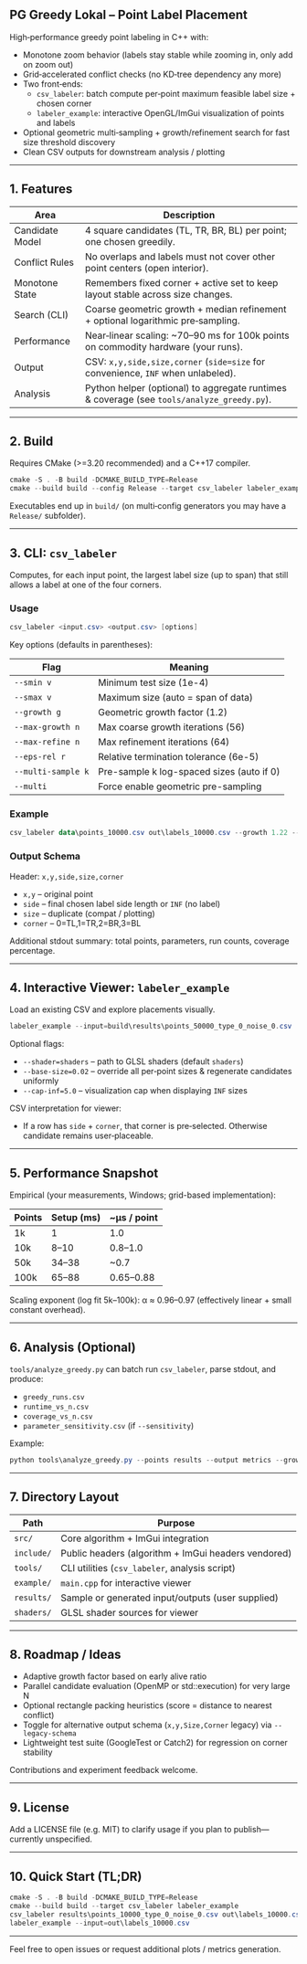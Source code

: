 ## PG Greedy Lokal – Point Label Placement

High‑performance greedy point labeling in C++ with:

- Monotone zoom behavior (labels stay stable while zooming in, only add on zoom out)
- Grid‑accelerated conflict checks (no KD‑tree dependency any more)
- Two front‑ends:
	- `csv_labeler`: batch compute per‑point maximum feasible label size + chosen corner
	- `labeler_example`: interactive OpenGL/ImGui visualization of points and labels
- Optional geometric multi‑sampling + growth/refinement search for fast size threshold discovery
- Clean CSV outputs for downstream analysis / plotting

---

## 1. Features

| Area | Description |
|------|-------------|
| Candidate Model | 4 square candidates (TL, TR, BR, BL) per point; one chosen greedily. |
| Conflict Rules | No overlaps and labels must not cover other point centers (open interior). |
| Monotone State | Remembers fixed corner + active set to keep layout stable across size changes. |
| Search (CLI) | Coarse geometric growth + median refinement + optional logarithmic pre‑sampling. |
| Performance | Near‑linear scaling: ~70–90 ms for 100k points on commodity hardware (your runs). |
| Output | CSV: `x,y,side,size,corner` (`side=size` for convenience, `INF` when unlabeled). |
| Analysis | Python helper (optional) to aggregate runtimes & coverage (see `tools/analyze_greedy.py`). |

---

## 2. Build

Requires CMake (>=3.20 recommended) and a C++17 compiler.

```powershell
cmake -S . -B build -DCMAKE_BUILD_TYPE=Release
cmake --build build --config Release --target csv_labeler labeler_example
```

Executables end up in `build/` (on multi‑config generators you may have a `Release/` subfolder).

---

## 3. CLI: `csv_labeler`

Computes, for each input point, the largest label size (up to span) that still allows a label at one of the four corners.

### Usage
```powershell
csv_labeler <input.csv> <output.csv> [options]
```

Key options (defaults in parentheses):

| Flag | Meaning |
|------|---------|
| `--smin v` | Minimum test size (1e-4) |
| `--smax v` | Maximum size (auto = span of data) |
| `--growth g` | Geometric growth factor (1.2) |
| `--max-growth n` | Max coarse growth iterations (56) |
| `--max-refine n` | Max refinement iterations (64) |
| `--eps-rel r` | Relative termination tolerance (6e-5) |
| `--multi-sample k` | Pre-sample k log-spaced sizes (auto if 0) |
| `--multi` | Force enable geometric pre-sampling |

### Example
```powershell
csv_labeler data\points_10000.csv out\labels_10000.csv --growth 1.22 --max-refine 80
```

### Output Schema
Header: `x,y,side,size,corner`

- `x,y` – original point
- `side` – final chosen label side length or `INF` (no label)
- `size` – duplicate (compat / plotting)
- `corner` – 0=TL,1=TR,2=BR,3=BL

Additional stdout summary: total points, parameters, run counts, coverage percentage.

---

## 4. Interactive Viewer: `labeler_example`

Load an existing CSV and explore placements visually.

```powershell
labeler_example --input=build\results\points_50000_type_0_noise_0.csv
```

Optional flags:
- `--shader=shaders` – path to GLSL shaders (default `shaders`)
- `--base-size=0.02` – override all per‑point sizes & regenerate candidates uniformly
- `--cap-inf=5.0` – visualization cap when displaying `INF` sizes

CSV interpretation for viewer:
- If a row has `side` + `corner`, that corner is pre‑selected. Otherwise candidate remains user‑placeable.

---

## 5. Performance Snapshot

Empirical (your measurements, Windows; grid-based implementation):

| Points | Setup (ms) | ~µs / point |
|--------|------------|-------------|
| 1k     | 1          | 1.0 |
| 10k    | 8–10       | 0.8–1.0 |
| 50k    | 34–38      | ~0.7 |
| 100k   | 65–88      | 0.65–0.88 |

Scaling exponent (log fit 5k–100k): α ≈ 0.96–0.97 (effectively linear + small constant overhead).

---

## 6. Analysis (Optional)

`tools/analyze_greedy.py` can batch run `csv_labeler`, parse stdout, and produce:

- `greedy_runs.csv`
- `runtime_vs_n.csv`
- `coverage_vs_n.csv`
- `parameter_sensitivity.csv` (if `--sensitivity`)

Example:
```powershell
python tools\analyze_greedy.py --points results --output metrics --growth 1.24 --max-refine 64 --multi-sample 1
```

---

## 7. Directory Layout

| Path | Purpose |
|------|---------|
| `src/` | Core algorithm + ImGui integration |
| `include/` | Public headers (algorithm + ImGui headers vendored) |
| `tools/` | CLI utilities (`csv_labeler`, analysis script) |
| `example/` | `main.cpp` for interactive viewer |
| `results/` | Sample or generated input/outputs (user supplied) |
| `shaders/` | GLSL shader sources for viewer |

---

## 8. Roadmap / Ideas

- Adaptive growth factor based on early alive ratio
- Parallel candidate evaluation (OpenMP or std::execution) for very large N
- Optional rectangle packing heuristics (score = distance to nearest conflict)
- Toggle for alternative output schema (`x,y,Size,Corner` legacy) via `--legacy-schema`
- Lightweight test suite (GoogleTest or Catch2) for regression on corner stability

Contributions and experiment feedback welcome.

---

## 9. License

Add a LICENSE file (e.g. MIT) to clarify usage if you plan to publish—currently unspecified.

---

## 10. Quick Start (TL;DR)

```powershell
cmake -S . -B build -DCMAKE_BUILD_TYPE=Release
cmake --build build --target csv_labeler labeler_example
csv_labeler results\points_10000_type_0_noise_0.csv out\labels_10000.csv
labeler_example --input=out\labels_10000.csv
```

---

Feel free to open issues or request additional plots / metrics generation.

